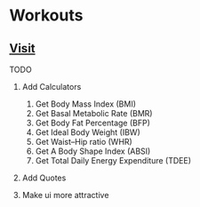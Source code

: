 # Workouts

## [Visit](https://prmane03.github.io/Workouts/)

TODO

1. Add Calculators
    1. Get Body Mass Index (BMI)
    2. Get Basal Metabolic Rate (BMR)
    3. Get Body Fat Percentage (BFP)
    4. Get Ideal Body Weight (IBW)
    5. Get Waist–Hip ratio (WHR)
    6. Get A Body Shape Index (ABSI)
    7. Get Total Daily Energy Expenditure (TDEE)

2. Add Quotes 
4. Make ui more attractive
